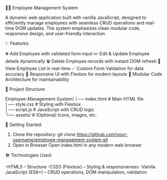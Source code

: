 👨‍💼 Employee Management System

A dynamic web application built with vanilla JavaScript, designed to efficiently manage employees with seamless CRUD operations and real-time DOM updates. The system emphasizes clean modular code, responsive design, and user-friendly interaction.


✨ Features:

➕ Add Employee with validated form input
✏️ Edit & Update Employee details dynamically
🗑️ Delete Employee records with instant DOM refresh
👀 View Employee List in real-time
✅ Custom Form Validation for data accuracy
📱 Responsive UI with Flexbox for modern layouts
🧩 Modular Code Architecture for maintainability


📂 Project Structure:

Employee-Management-System/
│── index.html        # Main HTML file  
│── style.css         # Styling with Flexbox  
│── script.js         # JavaScript with CRUD logic  
└── assets/           # (Optional) Icons, images, etc.  


🚀 Getting Started:

1) Clone the repository: git clone https://github.com/your-username/employee-management-system.git
2) Open in Browser
Open index.html in any modern web browser


🛠️ Technologies Used:

-HTML5 – Structure
-CSS3 (Flexbox) – Styling & responsiveness
-Vanilla JavaScript (ES6+) – CRUD operations, DOM manipulation, validation
